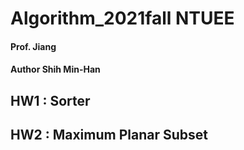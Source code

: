 # Algorithm_2021fall NTUEE 
#### Prof. Jiang
#### Author Shih Min-Han
## HW1 : Sorter
## HW2 : Maximum Planar Subset
